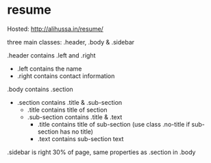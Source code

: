 # resume

Hosted: http://alihussa.in/resume/

three main classes: .header, .body & .sidebar

.header contains .left and .right 
  * .left contains the name 
  * .right contains contact information

.body contains .section
  * .section contains .title & .sub-section
    * .title contains title of section
    * .sub-section contains .title & .text
      * .title contains title of sub-section (use class .no-title if sub-section has no title)
      * .text contains sub-section text

.sidebar is right 30% of page, same properties as .section in .body
